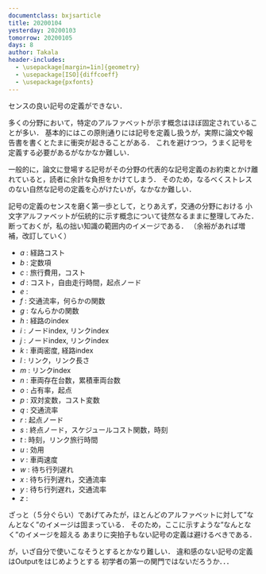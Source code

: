 ```yaml
---
documentclass: bxjsarticle
title: 20200104
yesterday: 20200103
tomorrow: 20200105
days: 8
author: Takala
header-includes:
  - \usepackage[margin=1in]{geometry}
  - \usepackage[ISO]{diffcoeff}
  - \usepackage{pxfonts}
---
```


センスの良い記号の定義ができない．


多くの分野において，特定のアルファベットが示す概念はほぼ固定されていることが多い．
基本的にはこの原則通りには記号を定義し扱うが，実際に論文や報告書を書くとたまに衝突が起きることがある．
これを避けつつ，うまく記号を定義する必要があるがなかなか難しい．


一般的に，論文に登場する記号がその分野の代表的な記号定義のお約束とかけ離れていると，読者に余計な負担をかけてしまう．
そのため，なるべくストレスのない自然な記号の定義を心がけたいが，なかなか難しい．


記号の定義のセンスを磨く第一歩として，とりあえず，交通の分野における
小文字アルファベットが伝統的に示す概念について徒然なるままに整理してみた．
断っておくが，私の拙い知識の範囲内のイメージである．
（余裕があれば増補，改訂していく）

* $a$ : 経路コスト
* $b$ : 定数項
* $c$ : 旅行費用，コスト
* $d$ : コスト，自由走行時間，起点ノード
* $e$ :
* $f$ : 交通流率，何らかの関数
* $g$ : なんらかの関数 
* $h$ : 経路のindex
* $i$ : ノードindex, リンクindex
* $j$ : ノードindex, リンクindex
* $k$ : 車両密度, 経路index
* $l$ : リンク，リンク長さ
* $m$ : リンクindex
* $n$ : 車両存在台数，累積車両台数
* $o$ : 占有率，起点
* $p$ : 双対変数，コスト変数
* $q$ : 交通流率
* $r$ : 起点ノード
* $s$ : 終点ノード，スケジュールコスト関数，時刻
* $t$ : 時刻，リンク旅行時間
* $u$ : 効用
* $v$ : 車両速度
* $w$ : 待ち行列遅れ
* $x$ : 待ち行列遅れ，交通流率
* $y$ : 待ち行列遅れ，交通流率
* $z$ : 

ざっと（５分ぐらい）であげてみたが，ほとんどのアルファベットに対して”なんとなく”のイメージは固まっている．
そのため，ここに示すような”なんとなく”のイメージを超える
あまりに突拍子もない記号の定義は避けるべきである．


が，いざ自分で使いこなそうとするとかなり難しい．
違和感のない記号の定義はOutputをはじめようとする
初学者の第一の関門ではないだろうか．．．
